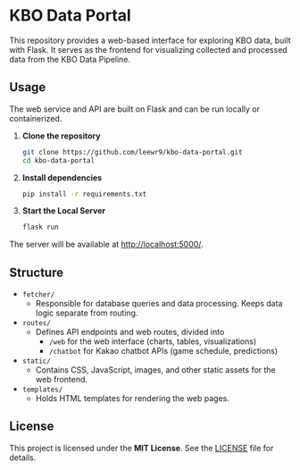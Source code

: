 # KBO Data Portal

This repository provides a web-based interface for exploring KBO data, built with Flask. It serves as the frontend for visualizing collected and processed data from the KBO Data Pipeline.

## Usage
The web service and API are built on Flask and can be run locally or containerized.
1. **Clone the repository**
    ```bash
    git clone https://github.com/leewr9/kbo-data-portal.git
    cd kbo-data-portal

2. **Install dependencies**
    ```bash
    pip install -r requirements.txt
    ```

3. **Start the Local Server**
    ```bash
    flask run
    ```

The server will be available at [http://localhost:5000/](http://localhost:5000/).

## Structure
- `fetcher/`
    - Responsible for database queries and data processing. Keeps data logic separate from routing.
- `routes/`
    - Defines API endpoints and web routes, divided into
        - `/web` for the web interface (charts, tables, visualizations)
        - `/chatbot` for Kakao chatbot APIs (game schedule, predictions)
- `static/`
    - Contains CSS, JavaScript, images, and other static assets for the web frontend.
- `templates/`
    - Holds HTML templates for rendering the web pages.

## License
This project is licensed under the **MIT License**. See the [LICENSE](LICENSE) file for details.

